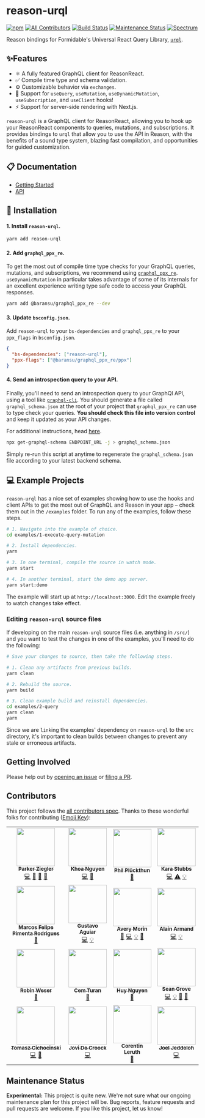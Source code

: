 # reason-urql

[![npm](https://img.shields.io/npm/v/reason-urql.svg)](https://www.npmjs.com/package/reason-urql)
[![All Contributors](https://img.shields.io/badge/all_contributors-16-orange.svg)](#contributors)
[![Build Status](https://travis-ci.com/FormidableLabs/reason-urql.svg?branch=master)](https://travis-ci.com/FormidableLabs/reason-urql)
[![Maintenance Status][maintenance-image]](#maintenance-status)
[![Spectrum](https://withspectrum.github.io/badge/badge.svg)](https://spectrum.chat/urql)

Reason bindings for Formidable's Universal React Query Library, [`urql`](https://github.com/FormidableLabs/urql).

## ✨Features

- ⚛️ A fully featured GraphQL client for ReasonReact.
- ✅ Compile time type and schema validation.
- ⚙️ Customizable behavior via `exchanges`.
- 🎣 Support for `useQuery`, `useMutation`, `useDynamicMutation`, `useSubscription`, and `useClient` hooks!
- ⚡ Support for server-side rendering with Next.js.

`reason-urql` is a GraphQL client for ReasonReact, allowing you to hook up your ReasonReact components to queries, mutations, and subscriptions. It provides bindings to `urql` that allow you to use the API in Reason, with the benefits of a sound type system, blazing fast compilation, and opportunities for guided customization.

## 📋 Documentation

- [Getting Started](/docs/getting-started.md)
- [API](/docs)

## 💾 Installation

#### 1. Install `reason-urql`.

```sh
yarn add reason-urql
```

#### 2. Add `graphql_ppx_re`.

To get the most out of compile time type checks for your GraphQL queries, mutations, and subscriptions, we recommend using [`graphql_ppx_re`](https://github.com/reasonml-community/graphql_ppx). `useDynamicMutation` in particular takes advantage of some of its internals for an excellent experience writing type safe code to access your GraphQL responses.

```sh
yarn add @baransu/graphql_ppx_re --dev
```

#### 3. Update `bsconfig.json`.

Add `reason-urql` to your `bs-dependencies` and `graphql_ppx_re` to your `ppx_flags` in `bsconfig.json`.

```json
{
  "bs-dependencies": ["reason-urql"],
  "ppx-flags": ["@baransu/graphql_ppx_re/ppx"]
}
```

#### 4. Send an introspection query to your API.

Finally, you'll need to send an introspection query to your GraphQl API, using a tool like [`graphql-cli`](https://github.com/Urigo/graphql-cli/). You should generate a file called `graphql_schema.json` at the root of your project that `graphql_ppx_re` can use to type check your queries. **You should check this file into version control** and keep it updated as your API changes.

For additional instructions, head [here](https://github.com/reasonml-community/graphql_ppx#usage).

```sh
npx get-graphql-schema ENDPOINT_URL -j > graphql_schema.json
```

Simply re-run this script at anytime to regenerate the `graphql_schema.json` file according to your latest backend schema.

## 💻 Example Projects

`reason-urql` has a nice set of examples showing how to use the hooks and client APIs to get the most out of GraphQL and Reason in your app – check them out in the `/examples` folder. To run any of the examples, follow these steps.

```sh
# 1. Navigate into the example of choice.
cd examples/1-execute-query-mutation

# 2. Install dependencies.
yarn

# 3. In one terminal, compile the source in watch mode.
yarn start

# 4. In another terminal, start the demo app server.
yarn start:demo
```

The example will start up at `http://localhost:3000`. Edit the example freely to watch changes take effect.

### Editing `reason-urql` source files

If developing on the main `reason-urql` source files (i.e. anything in `/src/`) and you want to test the changes in one of the examples, you'll need to do the following:

```sh
# Save your changes to source, then take the following steps.

# 1. Clean any artifacts from previous builds.
yarn clean

# 2. Rebuild the source.
yarn build

# 3. Clean example build and reinstall dependencies.
cd examples/2-query
yarn clean
yarn
```

Since we are `link`ing the examples' dependency on `reason-urql` to the `src` directory, it's important to clean builds between changes to prevent any stale or erroneous artifacts.

## Getting Involved

Please help out by [opening an issue](https://github.com/FormidableLabs/reason-urql/issues) or [filing a PR](https://github.com/FormidableLabs/reason-urql/pulls).

## Contributors

This project follows the [all contributors spec](https://github.com/kentcdodds/all-contributors). Thanks to these wonderful folks for contributing ([Emoji Key](https://github.com/kentcdodds/all-contributors#emoji-key)):

<!-- ALL-CONTRIBUTORS-LIST:START - Do not remove or modify this section -->
<!-- prettier-ignore-start -->
<!-- markdownlint-disable -->
<table>
  <tr>
    <td align="center"><a href="http://parkerziegler.com/"><img src="https://avatars0.githubusercontent.com/u/19421190?v=4" width="100px;" alt=""/><br /><sub><b>Parker Ziegler</b></sub></a><br /><a href="https://github.com/FormidableLabs/reason-urql/commits?author=parkerziegler" title="Code">💻</a> <a href="https://github.com/FormidableLabs/reason-urql/commits?author=parkerziegler" title="Documentation">📖</a> <a href="https://github.com/FormidableLabs/reason-urql/pulls?q=is%3Apr+reviewed-by%3Aparkerziegler" title="Reviewed Pull Requests">👀</a> <a href="#ideas-parkerziegler" title="Ideas, Planning, & Feedback">🤔</a></td>
    <td align="center"><a href="https://khoanguyen.me"><img src="https://avatars2.githubusercontent.com/u/3049054?v=4" width="100px;" alt=""/><br /><sub><b>Khoa Nguyen</b></sub></a><br /><a href="https://github.com/FormidableLabs/reason-urql/commits?author=thangngoc89" title="Code">💻</a> <a href="https://github.com/FormidableLabs/reason-urql/commits?author=thangngoc89" title="Documentation">📖</a></td>
    <td align="center"><a href="https://twitter.com/_philpl"><img src="https://avatars0.githubusercontent.com/u/2041385?v=4" width="100px;" alt=""/><br /><sub><b>Phil Plückthun</b></sub></a><br /><a href="#ideas-kitten" title="Ideas, Planning, & Feedback">🤔</a></td>
    <td align="center"><a href="https://github.com/kiraarghy"><img src="https://avatars2.githubusercontent.com/u/21056165?v=4" width="100px;" alt=""/><br /><sub><b>Kara Stubbs</b></sub></a><br /><a href="https://github.com/FormidableLabs/reason-urql/commits?author=kiraarghy" title="Code">💻</a> <a href="https://github.com/FormidableLabs/reason-urql/commits?author=kiraarghy" title="Tests">⚠️</a> <a href="#example-kiraarghy" title="Examples">💡</a></td>
  </tr>
  <tr>
    <td align="center"><a href="https://github.com/oddlyfunctional"><img src="https://avatars1.githubusercontent.com/u/565635?v=4" width="100px;" alt=""/><br /><sub><b>Marcos Felipe Pimenta Rodrigues</b></sub></a><br /><a href="https://github.com/FormidableLabs/reason-urql/commits?author=oddlyfunctional" title="Documentation">📖</a></td>
    <td align="center"><a href="https://github.com/gugahoa"><img src="https://avatars2.githubusercontent.com/u/1438470?v=4" width="100px;" alt=""/><br /><sub><b>Gustavo Aguiar</b></sub></a><br /><a href="https://github.com/FormidableLabs/reason-urql/commits?author=gugahoa" title="Code">💻</a> <a href="#example-gugahoa" title="Examples">💡</a></td>
    <td align="center"><a href="https://github.com/Schmavery"><img src="https://avatars1.githubusercontent.com/u/2154522?v=4" width="100px;" alt=""/><br /><sub><b>Avery Morin</b></sub></a><br /><a href="#ideas-Schmavery" title="Ideas, Planning, & Feedback">🤔</a> <a href="https://github.com/FormidableLabs/reason-urql/commits?author=Schmavery" title="Code">💻</a> <a href="#example-Schmavery" title="Examples">💡</a> <a href="https://github.com/FormidableLabs/reason-urql/commits?author=Schmavery" title="Documentation">📖</a></td>
    <td align="center"><a href="https://medium.com/@idkjs"><img src="https://avatars1.githubusercontent.com/u/2370391?v=4" width="100px;" alt=""/><br /><sub><b>Alain Armand</b></sub></a><br /><a href="https://github.com/FormidableLabs/reason-urql/commits?author=idkjs" title="Code">💻</a> <a href="#example-idkjs" title="Examples">💡</a></td>
  </tr>
  <tr>
    <td align="center"><a href="http://weser.io"><img src="https://avatars0.githubusercontent.com/u/10060928?v=4" width="100px;" alt=""/><br /><sub><b>Robin Weser</b></sub></a><br /><a href="https://github.com/FormidableLabs/reason-urql/commits?author=robinweser" title="Documentation">📖</a></td>
    <td align="center"><a href="https://ce.ms"><img src="https://avatars3.githubusercontent.com/u/959142?v=4" width="100px;" alt=""/><br /><sub><b>Cem Turan</b></sub></a><br /><a href="https://github.com/FormidableLabs/reason-urql/commits?author=cem2ran" title="Documentation">📖</a></td>
    <td align="center"><a href="https://www.huy.dev/"><img src="https://avatars1.githubusercontent.com/u/7352279?v=4" width="100px;" alt=""/><br /><sub><b>Huy Nguyen</b></sub></a><br /><a href="https://github.com/FormidableLabs/reason-urql/commits?author=huy-nguyen" title="Documentation">📖</a></td>
    <td align="center"><a href="http://www.riseos.com"><img src="https://avatars2.githubusercontent.com/u/35296?v=4" width="100px;" alt=""/><br /><sub><b>Sean Grove</b></sub></a><br /><a href="https://github.com/FormidableLabs/reason-urql/commits?author=sgrove" title="Code">💻</a> <a href="#example-sgrove" title="Examples">💡</a> <a href="#ideas-sgrove" title="Ideas, Planning, & Feedback">🤔</a> <a href="https://github.com/FormidableLabs/reason-urql/commits?author=sgrove" title="Documentation">📖</a></td>
  </tr>
  <tr>
    <td align="center"><a href="https://twitter.com/_cichocinski"><img src="https://avatars2.githubusercontent.com/u/9558691?v=4" width="100px;" alt=""/><br /><sub><b>Tomasz Cichocinski</b></sub></a><br /><a href="https://github.com/FormidableLabs/reason-urql/commits?author=baransu" title="Code">💻</a> <a href="https://github.com/FormidableLabs/reason-urql/issues?q=author%3Abaransu" title="Bug reports">🐛</a></td>
    <td align="center"><a href="https://www.jovidecroock.com/"><img src="https://avatars3.githubusercontent.com/u/17125876?v=4" width="100px;" alt=""/><br /><sub><b>Jovi De Croock</b></sub></a><br /><a href="https://github.com/FormidableLabs/reason-urql/commits?author=JoviDeCroock" title="Code">💻</a></td>
    <td align="center"><a href="https://github.com/tatchi"><img src="https://avatars2.githubusercontent.com/u/5595092?v=4" width="100px;" alt=""/><br /><sub><b>Corentin Leruth</b></sub></a><br /><a href="https://github.com/FormidableLabs/reason-urql/commits?author=tatchi" title="Documentation">📖</a></td>
    <td align="center"><a href="https://github.com/jeddeloh"><img src="https://avatars3.githubusercontent.com/u/1131723?v=4" width="100px;" alt=""/><br /><sub><b>Joel Jeddeloh</b></sub></a><br /><a href="https://github.com/FormidableLabs/reason-urql/commits?author=jeddeloh" title="Code">💻</a></td>
  </tr>
</table>

<!-- markdownlint-enable -->
<!-- prettier-ignore-end -->

<!-- ALL-CONTRIBUTORS-LIST:END -->

## Maintenance Status

**Experimental:** This project is quite new. We're not sure what our ongoing maintenance plan for this project will be. Bug reports, feature requests and pull requests are welcome. If you like this project, let us know!

[maintenance-image]: https://img.shields.io/badge/maintenance-experimental-blueviolet.svg
